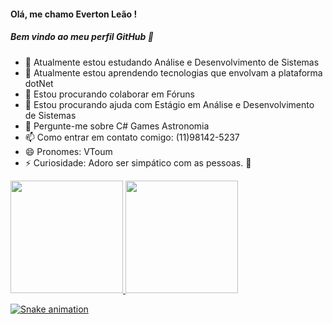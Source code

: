  #### Olá, me chamo Everton Leão ! 
 ##### Bem vindo ao meu perfil GitHub 👋

- 🔭 Atualmente estou estudando Análise e Desenvolvimento de Sistemas
- 🌱 Atualmente estou aprendendo tecnologias que envolvam a plataforma dotNet
- 👯 Estou procurando colaborar em Fóruns
- 🤔 Estou procurando ajuda com Estágio em Análise e Desenvolvimento de Sistemas
- 💬 Pergunte-me sobre C# Games Astronomia
- 📫 Como entrar em contato comigo: (11)98142-5237
- 😄 Pronomes: VToum
- ⚡ Curiosidade: Adoro ser simpático com as pessoas. 🙂
 <div>
 <a href="https://github.com/VToum">
  <img height="180em" src="https://github-readme-stats.vercel.app/api/top-langs/?username=VToum&layout=compact&langs_count=7&theme=dracula"/>
  <img height="180em" src="https://github-readme-stats.vercel.app/api?username=VToum&show_icons=true&theme=dracula&include_all_commits=true&count_private=true"/>
 </div>
  
![Snake animation](https://github.com/VToum/VToum/blob/output/github-contribution-grid-snake.svg)


